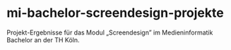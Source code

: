 # mi-bachelor-screendesign-projekte
Projekt-Ergebnisse für das Modul „Screendesign” im Medieninformatik Bachelor an der TH Köln.
